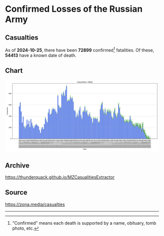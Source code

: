 
# Confirmed Losses of the Russian Army

## Casualties

As of **2024-10-25**, there have been **72899** confirmed[^1] fatalities.
Of these, **54413** have a known date of death.

## Chart

![7-Day Intervals Bar Chart](./docs/7days.svg)

## Archive

https://thunderquack.github.io/MZCasualitiesExtractor

## Source

https://zona.media/casualties

---

[^1]: "Confirmed" means each death is supported by a name, obituary, tomb photo, etc.
